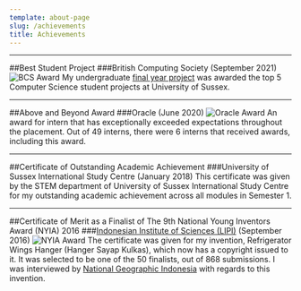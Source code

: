 ```yaml
---
template: about-page
slug: /achievements
title: Achievements
---
```


***
##Best Student Project
###British Computing Society (September 2021)
![BCS Award](/assets/bcs-award.jpg)
My undergraduate [final year project](/ug-dissertation) was awarded the top 5 Computer Science student projects at University of Sussex.
***
##Above and Beyond Award
###Oracle (June 2020)
![Oracle Award](/assets/oracle-award.jpg)
An award for intern that has exceptionally exceeded expectations throughout the placement. Out of 49 interns, there were
6 interns that received awards, including this award.

***
##Certificate of Outstanding Academic Achievement
###University of Sussex International Study Centre (January 2018)
This certificate was given by the STEM department of University of Sussex International Study Centre for my outstanding
academic achievement across all modules in Semester 1.

***
##Certificate of Merit as a Finalist of The 9th National Young Inventors Award (NYIA) 2016
###[Indonesian Institute of Sciences (LIPI)](http://lipi.go.id/) (September 2016)
![NYIA Award](/assets/nyia-award.jpg)
The certificate was given for my invention, Refrigerator Wings Hanger (Hanger Sayap Kulkas), which now has a copyright issued to it.
It was selected to be one of the 50 finalists, out of 868 submissions. I was interviewed by
[National Geographic Indonesia](https://nationalgeographic.grid.id/read/13306734/hanger-sayap-kulkas-pengering-pakaian-ramah-lingkungan)
with regards to this invention.